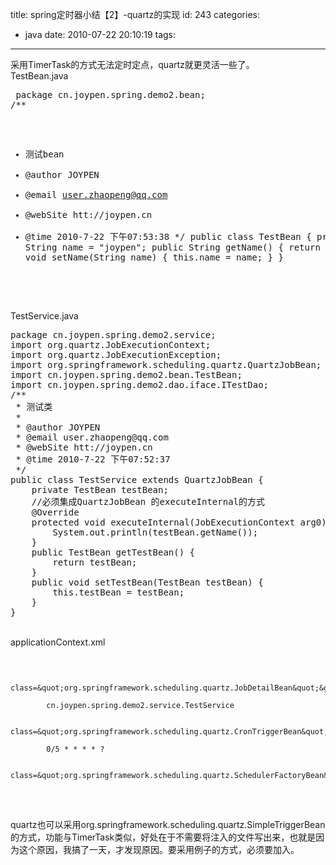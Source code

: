title: spring定时器小结【2】-quartz的实现
id: 243
categories:
  - java
date: 2010-07-22 20:10:19
tags:
---

采用TimerTask的方式无法定时定点，quartz就更灵活一些了。
</br>TestBean.java
</br><pre>
package cn.joypen.spring.demo2.bean;
/**
 * 测试bean
 * @author JOYPEN
 * @email user.zhaopeng@qq.com
 * @webSite htt://joypen.cn
 * @time 2010-7-22 下午07:53:38
 */
public class TestBean {
	private String name = &quot;joypen&quot;;
	public String getName() {
		return name;
	}
	public void setName(String name) {
		this.name = name;
	}
}
</pre>
</br>TestService.java
</br><pre>
package cn.joypen.spring.demo2.service;
import org.quartz.JobExecutionContext;
import org.quartz.JobExecutionException;
import org.springframework.scheduling.quartz.QuartzJobBean;
import cn.joypen.spring.demo2.bean.TestBean;
import cn.joypen.spring.demo2.dao.iface.ITestDao;
/**
 * 测试类
 *
 * @author JOYPEN
 * @email user.zhaopeng@qq.com
 * @webSite htt://joypen.cn
 * @time 2010-7-22 下午07:52:37
 */
public class TestService extends QuartzJobBean {
	private TestBean testBean;
	//必须集成QuartzJobBean 的executeInternal的方式
	@Override
	protected void executeInternal(JobExecutionContext arg0) throws JobExecutionException {
		System.out.println(testBean.getName());
	}
	public TestBean getTestBean() {
		return testBean;
	}
	public void setTestBean(TestBean testBean) {
		this.testBean = testBean;
	}
}
</pre>
</br>applicationContext.xml
</br><pre>

			class=&quot;org.springframework.scheduling.quartz.JobDetailBean&quot;&gt;

			cn.joypen.spring.demo2.service.TestService

			class=&quot;org.springframework.scheduling.quartz.CronTriggerBean&quot;&gt;

			0/5 * * * * ?

			class=&quot;org.springframework.scheduling.quartz.SchedulerFactoryBean&quot;&gt;

</pre>
</br>quartz也可以采用org.springframework.scheduling.quartz.SimpleTriggerBean的方式，功能与TimerTask类似，好处在于不需要将注入的文件写出来，也就是因为这个原因，我搞了一天，才发现原因。要采用例子的方式，必须要加入。